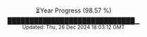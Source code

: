 <p align="center">
⏳Year Progress (98.57 %)<br>
█████████████████████████████▁ <br>
<sub>Updated: Thu, 26 Dec 2024 18:03:12 GMT</sub>
</p>

